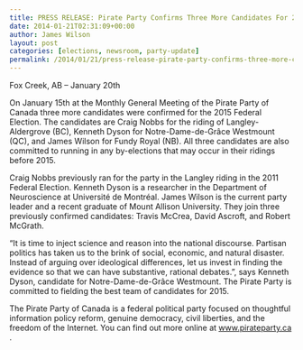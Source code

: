 ```yaml
---
title: PRESS RELEASE: Pirate Party Confirms Three More Candidates For 2015 Election
date: 2014-01-21T02:31:09+00:00
author: James Wilson
layout: post
categories: [elections, newsroom, party-update]
permalink: /2014/01/21/press-release-pirate-party-confirms-three-more-candidates-for-2015-election/
---
```

Fox Creek, AB – January 20th

On January 15th at the Monthly General Meeting of the Pirate Party of Canada three more candidates were confirmed for the 2015 Federal Election. The candidates are Craig Nobbs for the riding of Langley-Aldergrove (BC), Kenneth Dyson for Notre-Dame-de-Grâce Westmount (QC), and James Wilson for Fundy Royal (NB). All three candidates are also committed to running in any by-elections that may occur in their ridings before 2015.

Craig Nobbs previously ran for the party in the Langley riding in the 2011 Federal Election. Kenneth Dyson is a researcher in the Department of Neuroscience at Université de Montréal. James Wilson is the current party leader and a recent graduate of Mount Allison University. They join three previously confirmed candidates: Travis McCrea, David Ascroft, and Robert McGrath.

&#8220;It is time to inject science and reason into the national discourse. Partisan politics has taken us to the brink of social, economic, and natural disaster.  Instead of arguing over ideological differences, let us invest in finding the evidence so that we can have substantive, rational debates.&#8221;, says Kenneth Dyson, candidate for Notre-Dame-de-Grâce Westmount. The Pirate Party is committed to fielding the best team of candidates for 2015.

The Pirate Party of Canada is a federal political party focused on thoughtful information policy reform, genuine democracy, civil liberties, and the freedom of the Internet. You can find out more online at <a class="extern" href="http://www.pirateparty.ca/" target="_blank">www.pirateparty.ca</a> .